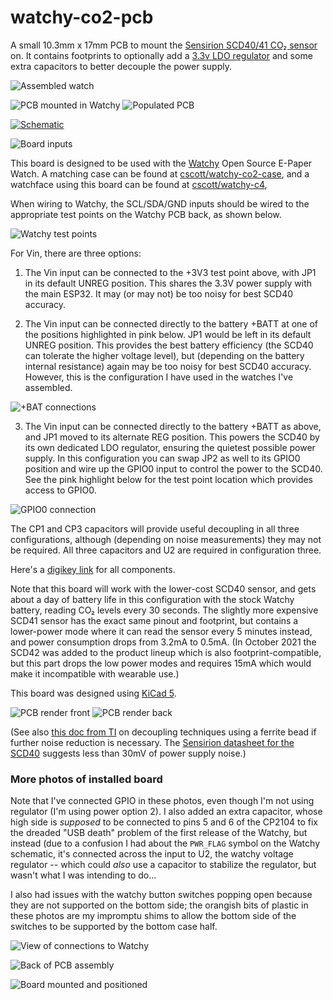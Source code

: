 watchy-co2-pcb
==============
A small 10.3mm x 17mm PCB to mount the
[Sensirion SCD40/41 CO₂ sensor](https://www.sensirion.com/en/environmental-sensors/carbon-dioxide-sensors/carbon-dioxide-sensor-scd4x/)
on.  It contains footprints to optionally add a
[3.3v LDO regulator](https://www.njr.com/electronic_device/PDF/NJM2881_NJM2882_E.pdf)
and some extra capacitors to better decouple the
power supply.

![Assembled watch](./photos/aluminum.jpg)

![PCB mounted in Watchy](./photos/full-back.jpg)
![Populated PCB](./photos/pcb-front.jpg)

[![Schematic](./schematic.png)](./schematic.pdf)

![Board inputs](./pinout.png)

This board is designed to be used with the
[Watchy](https://watchy.sqfmi.com/) Open Source E-Paper Watch.
A matching case can be found at
[cscott/watchy-co2-case](https://github.com/cscott/watchy-co2-case#readme),
and a watchface using this board can be found at
[cscott/watchy-c4](https://github.com/cscott/watchy-c4#readme),

When wiring to Watchy, the SCL/SDA/GND inputs should be wired to the
appropriate test points on the Watchy PCB back, as shown below.

![Watchy test points](./watchy1.png)

For Vin, there are three options:

1. The Vin input can be connected to the +3V3 test point above, with
JP1 in its default UNREG position.  This shares the 3.3V power supply
with the main ESP32.  It may (or may not) be too noisy for best SCD40
accuracy.

2. The Vin input can be connected directly to the battery +BATT at
one of the positions highlighted in pink below. JP1 would be left in
its default UNREG position.  This provides the best battery efficiency
(the SCD40 can tolerate the higher voltage level), but (depending on
the battery internal resistance) again may be too noisy for best SCD40
accuracy.  However, this is the configuration I have used in the watches
I've assembled.

![+BAT connections](./watchy2.png)

3. The Vin input can be connected directly to the battery +BATT as
above, and JP1 moved to its alternate REG position.  This powers the
SCD40 by its own dedicated LDO regulator, ensuring the quietest
possible power supply.  In this configuration you can swap JP2 as well
to its GPIO0 position and wire up the GPIO0 input to control the power
to the SCD40.  See the pink highlight below for the test point location
which provides access to GPIO0.

![GPIO0 connection](./watchy3.png)

The CP1 and CP3 capacitors will provide useful decoupling in all three
configurations, although (depending on noise measurements) they may
not be required.  All three capacitors and U2 are required in
configuration three.

Here's a [digikey link](https://www.digikey.com/short/t87dq9r9) for all
components.

Note that this board will work with the lower-cost SCD40 sensor, and gets
about a day of battery life in this configuration with the stock Watchy
battery, reading CO₂ levels every 30 seconds.  The slightly more expensive
SCD41 sensor has the exact same pinout and footprint, but contains a
lower-power mode where it can read the sensor every 5 minutes instead,
and power consumption drops from 3.2mA to 0.5mA. (In October 2021 the SCD42
was added to the product lineup which is also footprint-compatible, but
this part drops the low power modes and requires 15mA which would make
it incompatible with wearable use.)

This board was designed using [KiCad 5](https://www.kicad.org/).

![PCB render front](./board1.png)
![PCB render back](./board2.png)

(See also [this doc from TI](https://www.ti.com/lit/an/scaa048/scaa048.pdf)
on decoupling techniques using a ferrite bead if further noise reduction
is necessary.  The
[Sensirion datasheet for the SCD40](https://www.sensirion.com/fileadmin/user_upload/customers/sensirion/Dokumente/9.5_CO2/Sensirion_CO2_Sensors_SCD4x_Datasheet.pdf) suggests less than 30mV of power supply noise.)

### More photos of installed board

Note that I've connected GPIO in these photos, even though I'm not using
regulator (I'm using power option 2).  I also added an extra capacitor,
whose high side is *supposed* to be connected to pins 5 and 6 of the CP2104
to fix the dreaded "USB death" problem of the first release of the Watchy,
but instead (due to a confusion I had about the `PWR_FLAG` symbol on the
Watchy schematic, it's connected across the input to U2, the watchy voltage
regulator -- which could *also* use a capacitor to stabilize the regulator,
but wasn't what I was intending to do...

I also had issues with the watchy button switches popping open because
they are not supported on the bottom side; the orangish bits of
plastic in these photos are my impromptu shims to allow the bottom
side of the switches to be supported by the bottom case half.

![View of connections to Watchy](./photos/full-wiring.jpg)

![Back of PCB assembly](./photos/nylon2.jpg)

![Board mounted and positioned](./photos/nylon.jpg)
